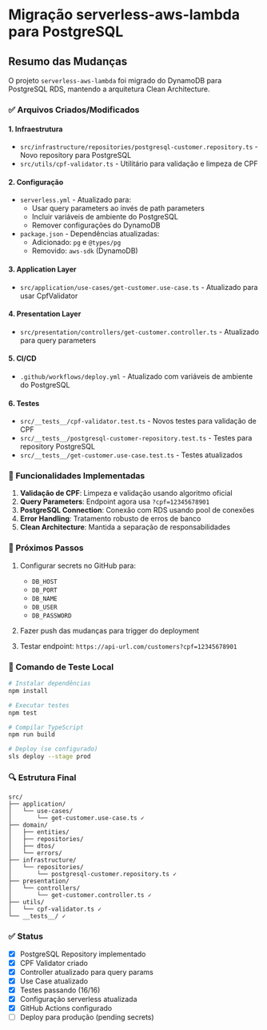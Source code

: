 # Migração serverless-aws-lambda para PostgreSQL

## Resumo das Mudanças

O projeto `serverless-aws-lambda` foi migrado do DynamoDB para PostgreSQL RDS, mantendo a arquitetura Clean Architecture.

### ✅ Arquivos Criados/Modificados

#### 1. **Infraestrutura**

- `src/infrastructure/repositories/postgresql-customer.repository.ts` - Novo repository para PostgreSQL
- `src/utils/cpf-validator.ts` - Utilitário para validação e limpeza de CPF

#### 2. **Configuração**

- `serverless.yml` - Atualizado para:
  - Usar query parameters ao invés de path parameters
  - Incluir variáveis de ambiente do PostgreSQL
  - Remover configurações do DynamoDB
- `package.json` - Dependências atualizadas:
  - Adicionado: `pg` e `@types/pg`
  - Removido: `aws-sdk` (DynamoDB)

#### 3. **Application Layer**

- `src/application/use-cases/get-customer.use-case.ts` - Atualizado para usar CpfValidator

#### 4. **Presentation Layer**

- `src/presentation/controllers/get-customer.controller.ts` - Atualizado para query parameters

#### 5. **CI/CD**

- `.github/workflows/deploy.yml` - Atualizado com variáveis de ambiente do PostgreSQL

#### 6. **Testes**

- `src/__tests__/cpf-validator.test.ts` - Novos testes para validação de CPF
- `src/__tests__/postgresql-customer-repository.test.ts` - Testes para repository PostgreSQL
- `src/__tests__/get-customer.use-case.test.ts` - Testes atualizados

### 🔧 Funcionalidades Implementadas

1. **Validação de CPF**: Limpeza e validação usando algoritmo oficial
2. **Query Parameters**: Endpoint agora usa `?cpf=12345678901`
3. **PostgreSQL Connection**: Conexão com RDS usando pool de conexões
4. **Error Handling**: Tratamento robusto de erros de banco
5. **Clean Architecture**: Mantida a separação de responsabilidades

### 🚀 Próximos Passos

1. Configurar secrets no GitHub para:

   - `DB_HOST`
   - `DB_PORT`
   - `DB_NAME`
   - `DB_USER`
   - `DB_PASSWORD`

2. Fazer push das mudanças para trigger do deployment

3. Testar endpoint: `https://api-url.com/customers?cpf=12345678901`

### 📝 Comando de Teste Local

```bash
# Instalar dependências
npm install

# Executar testes
npm test

# Compilar TypeScript
npm run build

# Deploy (se configurado)
sls deploy --stage prod
```

### 🔍 Estrutura Final

```
src/
├── application/
│   └── use-cases/
│       └── get-customer.use-case.ts ✓
├── domain/
│   ├── entities/
│   ├── repositories/
│   ├── dtos/
│   └── errors/
├── infrastructure/
│   └── repositories/
│       └── postgresql-customer.repository.ts ✓
├── presentation/
│   └── controllers/
│       └── get-customer.controller.ts ✓
├── utils/
│   └── cpf-validator.ts ✓
└── __tests__/ ✓
```

### ✅ Status

- [x] PostgreSQL Repository implementado
- [x] CPF Validator criado
- [x] Controller atualizado para query params
- [x] Use Case atualizado
- [x] Testes passando (16/16)
- [x] Configuração serverless atualizada
- [x] GitHub Actions configurado
- [ ] Deploy para produção (pending secrets)
